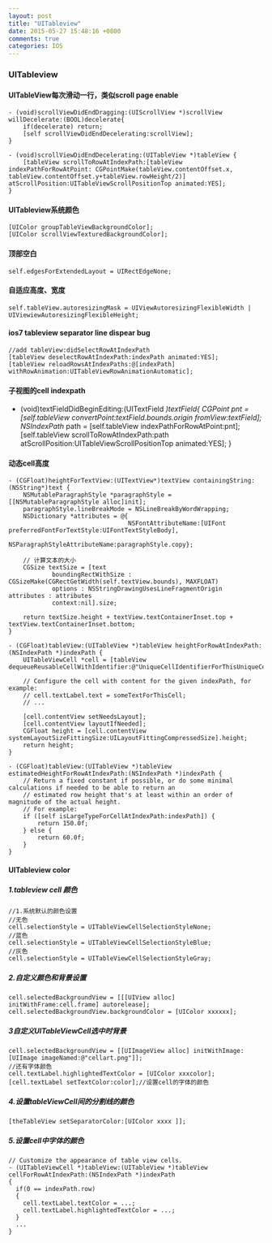 ```yaml
---
layout: post
title: "UITableview"
date: 2015-05-27 15:48:16 +0800
comments: true
categories: IOS
---
```

### UITableview
#### UITableView每次滑动一行，类似scroll page enable
    - (void)scrollViewDidEndDragging:(UIScrollView *)scrollView willDecelerate:(BOOL)decelerate{  
        if(decelerate) return;  
        [self scrollViewDidEndDecelerating:scrollView];  
    }  
      
    - (void)scrollViewDidEndDecelerating:(UITableView *)tableView {  
        [tableView scrollToRowAtIndexPath:[tableView indexPathForRowAtPoint: CGPointMake(tableView.contentOffset.x, tableView.contentOffset.y+tableView.rowHeight/2)] atScrollPosition:UITableViewScrollPositionTop animated:YES];  
    }  


<!--more-->

#### UITableview系统颜色
    [UIColor groupTableViewBackgroundColor]; 
    [UIColor scrollViewTexturedBackgroundColor];

#### 顶部空白
    self.edgesForExtendedLayout = UIRectEdgeNone;

#### 自适应高度、宽度
    self.tableView.autoresizingMask = UIViewAutoresizingFlexibleWidth |   UIViewiewAutoresizingFlexibleHeight;

#### ios7 tableview separator line dispear bug
    //add tableView:didSelectRowAtIndexPath
    [tableView deselectRowAtIndexPath:indexPath animated:YES];
    [tableView reloadRowsAtIndexPaths:@[indexPath] withRowAnimation:UITableViewRowAnimationAutomatic];

#### 子视图的cell indexpath
- (void)textFieldDidBeginEditing:(UITextField *)textField{
    CGPoint pnt = [self.tableView convertPoint:textField.bounds.origin fromView:textField];
    NSIndexPath* path = [self.tableView indexPathForRowAtPoint:pnt];
    [self.tableView scrollToRowAtIndexPath:path atScrollPosition:UITableViewScrollPositionTop animated:YES];
}

#### 动态cell高度
    - (CGFloat)heightForTextView:(UITextView*)textView containingString:(NSString*)text {
        NSMutableParagraphStyle *paragraphStyle = [[NSMutableParagraphStyle alloc]init];
        paragraphStyle.lineBreakMode = NSLineBreakByWordWrapping;
        NSDictionary *attributes = @{
                                     NSFontAttributeName:[UIFont preferredFontForTextStyle:UIFontTextStyleBody],
                                     NSParagraphStyleAttributeName:paragraphStyle.copy};

        // 计算文本的大小
        CGSize textSize = [text 
                boundingRectWithSize : CGSizeMake(CGRectGetWidth(self.textView.bounds), MAXFLOAT) 
                options : NSStringDrawingUsesLineFragmentOrigin                  attributes : attributes
                context:nil].size;

        return textSize.height + textView.textContainerInset.top + textView.textContainerInset.bottom;
    }

    - (CGFloat)tableView:(UITableView *)tableView heightForRowAtIndexPath:(NSIndexPath *)indexPath {
        UITableViewCell *cell = [tableView dequeueReusableCellWithIdentifier:@"UniqueCellIdentifierForThisUniqueCellLayout"];

        // Configure the cell with content for the given indexPath, for example:
        // cell.textLabel.text = someTextForThisCell;
        // ...

        [cell.contentView setNeedsLayout];
        [cell.contentView layoutIfNeeded];
        CGFloat height = [cell.contentView systemLayoutSizeFittingSize:UILayoutFittingCompressedSize].height;
        return height;
    }

    - (CGFloat)tableView:(UITableView *)tableView estimatedHeightForRowAtIndexPath:(NSIndexPath *)indexPath {
        // Return a fixed constant if possible, or do some minimal calculations if needed to be able to return an
        // estimated row height that's at least within an order of magnitude of the actual height.
        // For example:
        if ([self isLargeTypeForCellAtIndexPath:indexPath]) {
            return 150.0f;
        } else {
            return 60.0f;
        }
    }

#### UITableview color
##### 1.tableview cell 颜色
    //1.系统默认的颜色设置
    //无色
    cell.selectionStyle = UITableViewCellSelectionStyleNone;
    //蓝色
    cell.selectionStyle = UITableViewCellSelectionStyleBlue;
    //灰色
    cell.selectionStyle = UITableViewCellSelectionStyleGray;

##### 2.自定义颜色和背景设置
    cell.selectedBackgroundView = [[[UIView alloc] initWithFrame:cell.frame] autorelease];
    cell.selectedBackgroundView.backgroundColor = [UIColor xxxxxx];

##### 3自定义UITableViewCell选中时背景
    cell.selectedBackgroundView = [[UIImageView alloc] initWithImage:[UIImage imageNamed:@"cellart.png"]];
    //还有字体颜色
    cell.textLabel.highlightedTextColor = [UIColor xxxcolor];  [cell.textLabel setTextColor:color];//设置cell的字体的颜色

##### 4.设置tableViewCell间的分割线的颜色
    [theTableView setSeparatorColor:[UIColor xxxx ]];

##### 5.设置cell中字体的颜色
    // Customize the appearance of table view cells.
    - (UITableViewCell *)tableView:(UITableView *)tableView cellForRowAtIndexPath:(NSIndexPath *)indexPath
    {
      if(0 == indexPath.row)
      {
        cell.textLabel.textColor = ...;
        cell.textLabel.highlightedTextColor = ...;
      }
      ...
    }
